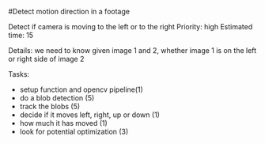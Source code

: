 #Detect motion direction in a footage

Detect if camera is moving to the left or to the right
Priority: high
Estimated time: 15

Details:
we need to know given image 1 and 2, whether image 1 is on the left or right side of image 2

Tasks:
- setup function and opencv pipeline(1)
- do a blob detection (5)
- track the blobs (5)
- decide if it moves left, right, up or down (1)
- how much it has moved (1)
- look for potential optimization (3)
